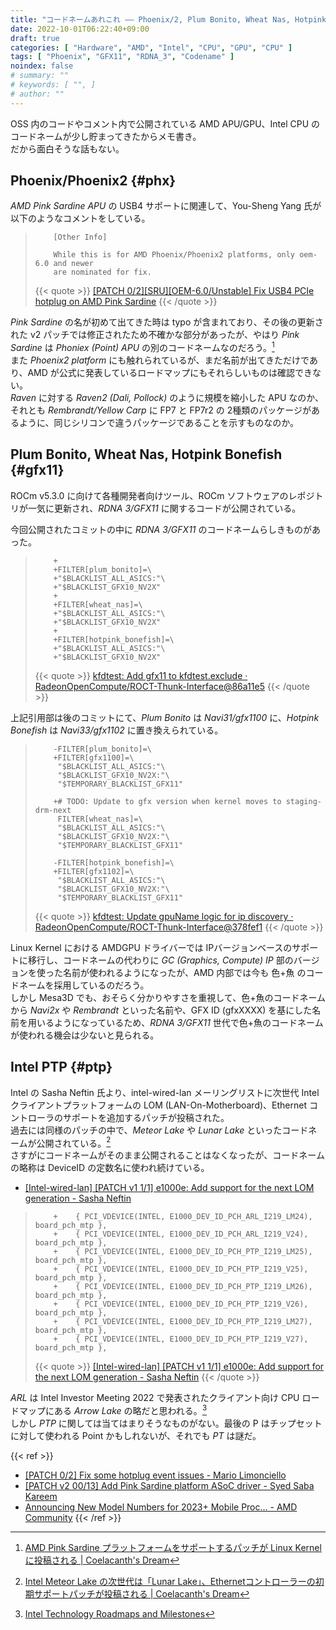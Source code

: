 ```yaml
---
title: "コードネームあれこれ ―― Phoenix/2, Plum Bonito, Wheat Nas, Hotpink Bonefish, Intel PTP"
date: 2022-10-01T06:22:40+09:00
draft: true
categories: [ "Hardware", "AMD", "Intel", "CPU", "GPU", "CPU" ]
tags: [ "Phoenix", "GFX11", "RDNA_3", "Codename" ]
noindex: false
# summary: ""
# keywords: [ "", ]
# author: ""
---
```


OSS 内のコードやコメント内で公開されている AMD APU/GPU、Intel CPU のコードネームが少し貯まってきたからメモ書き。  
だから面白そうな話もない。  

## Phoenix/Phoenix2 {#phx}
*AMD Pink Sardine APU* の USB4 サポートに関連して、You-Sheng Yang 氏が以下のようなコメントをしている。  

 >         [Other Info]
 >         
 >         While this is for AMD Phoenix/Phoenix2 platforms, only oem-6.0 and newer
 >         are nominated for fix.
 >
 > {{< quote >}} [[PATCH 0/2][SRU][OEM-6.0/Unstable] Fix USB4 PCIe hotplug on AMD Pink Sardine](https://lists.ubuntu.com/archives/kernel-team/2022-September/133485.html) {{< /quote >}}

*Pink Sardine* の名が初めて出てきた時は typo が含まれており、その後の更新された v2 パッチでは修正されたため不確かな部分があったが、やはり *Pink Sardine* は *Phoniex (Point) APU* の別のコードネームなのだろう。[^first-ps]  
また *Phoenix2 platform* にも触れられているが、まだ名前が出てきただけであり、AMD が公式に発表しているロードマップにもそれらしいものは確認できない。  
*Raven* に対する *Raven2 (Dali, Pollock)* のように規模を縮小した APU なのか、それとも *Rembrandt/Yellow Carp* に FP7 と FP7r2 の 2種類のパッケージがあるように、同じシリコンで違うパッケージであることを示すものなのか。  

[^first-ps]: [AMD Pink Sardine プラットフォームをサポートするパッチが Linux Kernel に投稿される | Coelacanth's Dream](/posts/2022/08/13/amd-pink_sardine/)

## Plum Bonito, Wheat Nas, Hotpink Bonefish {#gfx11}
ROCm v5.3.0 に向けて各種開発者向けツール、ROCm ソフトウェアのレポジトリが一気に更新され、*RDNA 3/GFX11* に関するコードが公開されている。  

今回公開されたコミットの中に *RDNA 3/GFX11* のコードネームらしきものがあった。  

 >         +
 >         +FILTER[plum_bonito]=\
 >         +"$BLACKLIST_ALL_ASICS:"\
 >         +"$BLACKLIST_GFX10_NV2X"
 >         +
 >         +FILTER[wheat_nas]=\
 >         +"$BLACKLIST_ALL_ASICS:"\
 >         +"$BLACKLIST_GFX10_NV2X"
 >         +
 >         +FILTER[hotpink_bonefish]=\
 >         +"$BLACKLIST_ALL_ASICS:"\
 >         +"$BLACKLIST_GFX10_NV2X"
 >         
 > {{< quote >}} [kfdtest: Add gfx11 to kfdtest.exclude · RadeonOpenCompute/ROCT-Thunk-Interface@86a11e5](https://github.com/RadeonOpenCompute/ROCT-Thunk-Interface/commit/86a11e53ddcbe67d9c1efab2a724605f1e0a3db1) {{< /quote >}}

上記引用部は後のコミットにて、*Plum Bonito* は *Navi31/gfx1100* に、*Hotpink Bonefish* は *Navi33/gfx1102* に置き換えられている。  

 >         -FILTER[plum_bonito]=\
 >         +FILTER[gfx1100]=\
 >          "$BLACKLIST_ALL_ASICS:"\
 >          "$BLACKLIST_GFX10_NV2X:"\
 >          "$TEMPORARY_BLACKLIST_GFX11"
 >          
 >         +# TODO: Update to gfx version when kernel moves to staging-drm-next
 >          FILTER[wheat_nas]=\
 >          "$BLACKLIST_ALL_ASICS:"\
 >          "$BLACKLIST_GFX10_NV2X:"\
 >          "$TEMPORARY_BLACKLIST_GFX11"
 >          
 >         -FILTER[hotpink_bonefish]=\
 >         +FILTER[gfx1102]=\
 >          "$BLACKLIST_ALL_ASICS:"\
 >          "$BLACKLIST_GFX10_NV2X:"\
 >          "$TEMPORARY_BLACKLIST_GFX11"
 >
 > {{< quote >}} [kfdtest: Update gpuName logic for ip discovery · RadeonOpenCompute/ROCT-Thunk-Interface@378fef1](https://github.com/RadeonOpenCompute/ROCT-Thunk-Interface/commit/378fef192d3b58e24c9148eaea06e7546825b829) {{< /quote >}}

Linux Kernel における AMDGPU ドライバーでは IPバージョンベースのサポートに移行し、コードネームの代わりに *GC (Graphics, Compute) IP* 部のバージョンを使った名前が使われるようになったが、AMD 内部では今も 色+魚 のコードネームを採用しているのだろう。  
しかし Mesa3D でも、おそらく分かりやすさを重視して、色+魚のコードネームから *Navi2x* や *Rembrandt* といった名前や、GFX ID (gfxXXXX) を基にした名前を用いるようになっているため、*RDNA 3/GFX11* 世代で色+魚のコードネームが使われる機会は少ないと見られる。  

## Intel PTP {#ptp}
Intel の Sasha Neftin 氏より、intel-wired-lan メーリングリストに次世代 Intel クライアントプラットフォームの LOM (LAN-On-Motherboard)、Ethernet コントローラのサポートを追加するパッチが投稿された。  
過去には同様のパッチの中で、*Meteor Lake* や *Lunar Lake* といったコードネームが公開されている。[^wired-lan]  
さすがにコードネームがそのまま公開されることはなくなったが、コードネームの略称は DeviceID の定数名に使われ続けている。  

[^wired-lan]: [Intel Meteor Lake の次世代は「Lunar Lake」、Ethernetコントローラーの初期サポートパッチが投稿される | Coelacanth's Dream](/posts/2021/03/07/intel-lunar_lake/)

 * [[Intel-wired-lan] [PATCH v1 1/1] e1000e: Add support for the next LOM generation - Sasha Neftin](https://lore.kernel.org/intel-wired-lan/20220929080859.2912497-1-sasha.neftin@intel.com/)

 >         +	{ PCI_VDEVICE(INTEL, E1000_DEV_ID_PCH_ARL_I219_LM24), board_pch_mtp },
 >         +	{ PCI_VDEVICE(INTEL, E1000_DEV_ID_PCH_ARL_I219_V24), board_pch_mtp },
 >         +	{ PCI_VDEVICE(INTEL, E1000_DEV_ID_PCH_PTP_I219_LM25), board_pch_mtp },
 >         +	{ PCI_VDEVICE(INTEL, E1000_DEV_ID_PCH_PTP_I219_V25), board_pch_mtp },
 >         +	{ PCI_VDEVICE(INTEL, E1000_DEV_ID_PCH_PTP_I219_LM26), board_pch_mtp },
 >         +	{ PCI_VDEVICE(INTEL, E1000_DEV_ID_PCH_PTP_I219_V26), board_pch_mtp },
 >         +	{ PCI_VDEVICE(INTEL, E1000_DEV_ID_PCH_PTP_I219_LM27), board_pch_mtp },
 >         +	{ PCI_VDEVICE(INTEL, E1000_DEV_ID_PCH_PTP_I219_V27), board_pch_mtp },
 >
 > {{< quote >}} [[Intel-wired-lan] [PATCH v1 1/1] e1000e: Add support for the next LOM generation - Sasha Neftin](https://lore.kernel.org/intel-wired-lan/20220929080859.2912497-1-sasha.neftin@intel.com/) {{< /quote >}}

*ARL* は Intel Investor Meeting 2022 で発表されたクライアント向け CPU ロードマップにある *Arrow Lake* の略だと思われる。[^intel-investor]  
しかし *PTP* に関しては当てはまりそうなものがない。最後の P はチップセットに対して使われる Point かもしれないが、それでも *PT* は謎だ。  

[^intel-investor]: [Intel Technology Roadmaps and Milestones](https://www.intel.com/content/www/us/en/newsroom/news/intel-technology-roadmaps-milestones.html)

{{< ref >}}
 * [[PATCH 0/2] Fix some hotplug event issues - Mario Limonciello](https://lore.kernel.org/linux-usb/20220921145434.21659-1-mario.limonciello@amd.com/)
 * [[PATCH v2 00/13] Add Pink Sardine platform ASoC driver - Syed Saba Kareem](https://lore.kernel.org/alsa-devel/20220827165657.2343818-1-Syed.SabaKareem@amd.com/)
 * [Announcing New Model Numbers for 2023+ Mobile Proc... - AMD Community](https://community.amd.com/t5/corporate/announcing-new-model-numbers-for-2023-mobile-processors/ba-p/543985)
{{< /ref >}}
